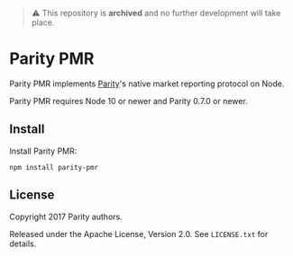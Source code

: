 > :warning: This repository is **archived** and no further development
> will take place.

# Parity PMR

Parity PMR implements [Parity][]'s native market reporting protocol on Node.

  [Parity]: https://github.com/paritytrading/parity

Parity PMR requires Node 10 or newer and Parity 0.7.0 or newer.

## Install

Install Parity PMR:

```
npm install parity-pmr
```

## License

Copyright 2017 Parity authors.

Released under the Apache License, Version 2.0. See `LICENSE.txt` for details.
